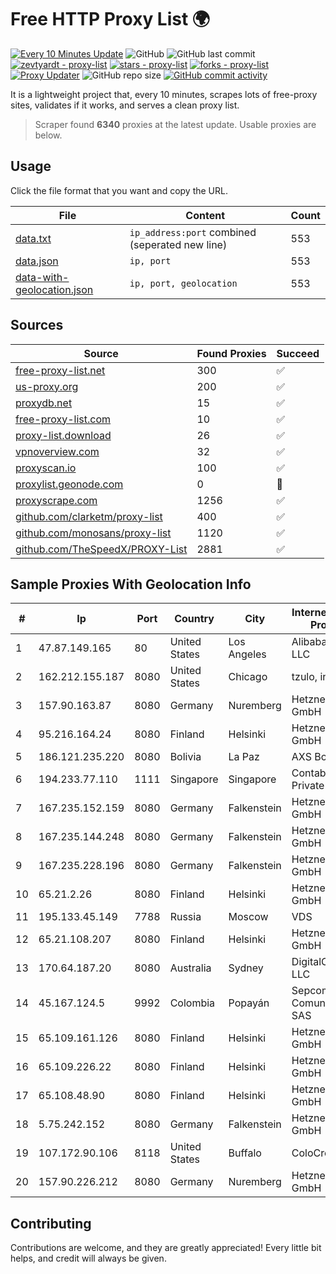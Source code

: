 
# Free HTTP Proxy List 🌍

[![Every 10 Minutes Update](https://github.com/mertguvencli/http-proxy-list/actions/workflows/main.yml/badge.svg?branch=main)](https://github.com/mertguvencli/http-proxy-list/actions/workflows/main.yml)
![GitHub](https://img.shields.io/github/license/mertguvencli/http-proxy-list)
![GitHub last commit](https://img.shields.io/github/last-commit/mertguvencli/http-proxy-list)
[![zevtyardt - proxy-list](https://img.shields.io/static/v1?label=zevtyardt&message=proxy-list&color=blue&logo=github)](https://github.com/zevtyardt/proxy-list "Go to GitHub repo")
[![stars - proxy-list](https://img.shields.io/github/stars/zevtyardt/proxy-list?style=social)](https://github.com/zevtyardt/proxy-list)
[![forks - proxy-list](https://img.shields.io/github/forks/zevtyardt/proxy-list?style=social)](https://github.com/zevtyardt/proxy-list)
[![Proxy Updater](https://github.com/zevtyardt/proxy-list/workflows/Proxy%20Updater/badge.svg)](https://github.com/zevtyardt/proxy-list/actions?query=workflow:"Proxy+Updater")
![GitHub repo size](https://img.shields.io/github/repo-size/zevtyardt/proxy-list)
[![GitHub commit activity](https://img.shields.io/github/commit-activity/m/zevtyardt/proxy-list?logo=commits)](https://github.com/zevtyardt/proxy-list/commits/main)

It is a lightweight project that, every 10 minutes, scrapes lots of free-proxy sites, validates if it works, and serves a clean proxy list.

> Scraper found **6340** proxies at the latest update. Usable proxies are below.

## Usage

Click the file format that you want and copy the URL.

|File|Content|Count|
|----|-------|-----|
|[data.txt](https://raw.githubusercontent.com/mertguvencli/http-proxy-list/main/proxy-list/data.txt)|`ip_address:port` combined (seperated new line)|553|
|[data.json](https://raw.githubusercontent.com/mertguvencli/http-proxy-list/main/proxy-list/data.json)|`ip, port`|553|
|[data-with-geolocation.json](https://raw.githubusercontent.com/mertguvencli/http-proxy-list/main/proxy-list/data-with-geolocation.json)|`ip, port, geolocation`|553|

## Sources

|Source|Found Proxies|Succeed|
|------|-------------|-------|
|[free-proxy-list.net](https://free-proxy-list.net)|300|✅|
|[us-proxy.org](https://www.us-proxy.org)|200|✅|
|[proxydb.net](http://proxydb.net)|15|✅|
|[free-proxy-list.com](https://free-proxy-list.com/?page=&port=&type%5B%5D=http&type%5B%5D=https&up_time=0&search=Search)|10|✅|
|[proxy-list.download](https://www.proxy-list.download/HTTP)|26|✅|
|[vpnoverview.com](https://vpnoverview.com/privacy/anonymous-browsing/free-proxy-servers)|32|✅|
|[proxyscan.io](https://www.proxyscan.io)|100|✅|
|[proxylist.geonode.com](https://proxylist.geonode.com/api/proxy-list?limit=300&page=1&sort_by=lastChecked&sort_type=desc&protocols=http,https)|0|🚫|
|[proxyscrape.com](https://api.proxyscrape.com/v2/?request=displayproxies&protocol=http&timeout=10000&country=all&ssl=all&anonymity=all)|1256|✅|
|[github.com/clarketm/proxy-list](https://raw.githubusercontent.com/clarketm/proxy-list/master/proxy-list-raw.txt)|400|✅|
|[github.com/monosans/proxy-list](https://raw.githubusercontent.com/monosans/proxy-list/main/proxies/http.txt)|1120|✅|
|[github.com/TheSpeedX/PROXY-List](https://raw.githubusercontent.com/TheSpeedX/PROXY-List/master/http.txt)|2881|✅|


## Sample Proxies With Geolocation Info

|#|Ip|Port|Country|City|Internet Service Provider|
|-|--|----|-------|----|-------------------------|
|1|47.87.149.165|80|United States|Los Angeles|Alibaba.com LLC|
|2|162.212.155.187|8080|United States|Chicago|tzulo, inc.|
|3|157.90.163.87|8080|Germany|Nuremberg|Hetzner Online GmbH|
|4|95.216.164.24|8080|Finland|Helsinki|Hetzner Online GmbH|
|5|186.121.235.220|8080|Bolivia|La Paz|AXS Bolivia S. A.|
|6|194.233.77.110|1111|Singapore|Singapore|Contabo Asia Private Limited|
|7|167.235.152.159|8080|Germany|Falkenstein|Hetzner Online GmbH|
|8|167.235.144.248|8080|Germany|Falkenstein|Hetzner Online GmbH|
|9|167.235.228.196|8080|Germany|Falkenstein|Hetzner Online GmbH|
|10|65.21.2.26|8080|Finland|Helsinki|Hetzner Online GmbH|
|11|195.133.45.149|7788|Russia|Moscow|VDS|
|12|65.21.108.207|8080|Finland|Helsinki|Hetzner Online GmbH|
|13|170.64.187.20|8080|Australia|Sydney|DigitalOcean, LLC|
|14|45.167.124.5|9992|Colombia|Popayán|Sepcom Comunicaciones SAS|
|15|65.109.161.126|8080|Finland|Helsinki|Hetzner Online GmbH|
|16|65.109.226.22|8080|Finland|Helsinki|Hetzner Online GmbH|
|17|65.108.48.90|8080|Finland|Helsinki|Hetzner Online GmbH|
|18|5.75.242.152|8080|Germany|Falkenstein|Hetzner Online GmbH|
|19|107.172.90.106|8118|United States|Buffalo|ColoCrossing|
|20|157.90.226.212|8080|Germany|Nuremberg|Hetzner Online GmbH|



## Contributing

Contributions are welcome, and they are greatly appreciated! Every
little bit helps, and credit will always be given.

